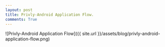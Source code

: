```yaml
---
layout: post
title: Privly-Android Application Flow.
comments: True
---
```


![Privly-Android Application Flow]({{ site.url }}/assets/blog/privly-android-application-flow.png)
